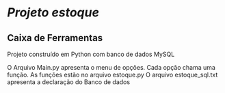 # *Projeto estoque*

## Caixa de Ferramentas

Projeto construído em Python com banco de dados MySQL

O Arquivo Main.py apresenta o menu de opções.
Cada opção chama uma função.
As funções estão no arquivo estoque.py
O arquivo estoque_sql.txt apresenta a declaração do Banco de dados
